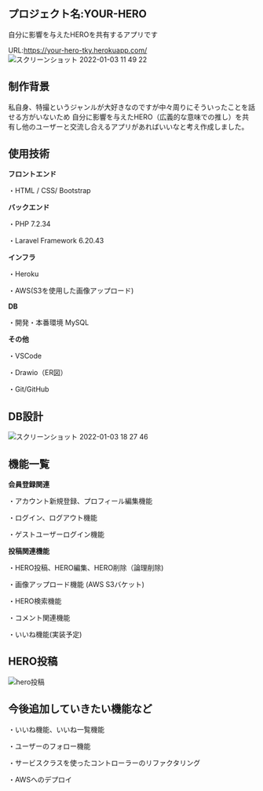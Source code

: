 プロジェクト名:YOUR-HERO
----------
自分に影響を与えたHEROを共有するアプリです

URL:https://your-hero-tky.herokuapp.com/
![スクリーンショット 2022-01-03 11 49 22](https://user-images.githubusercontent.com/66620596/147896689-2eb73db7-b66d-402a-9b51-ed7f9c21e167.png)

制作背景
-------
私自身、特撮というジャンルが大好きなのですが中々周りにそういったことを話せる方がいないため
自分に影響を与えたHERO（広義的な意味での推し）を共有し他のユーザーと交流し合えるアプリがあればいいなと考え作成しました。

使用技術
-------

**フロントエンド**

・HTML / CSS/ Bootstrap

**バックエンド**

・PHP 7.2.34

・Laravel Framework 6.20.43

**インフラ**

・Heroku

・AWS(S3を使用した画像アップロード)

**DB**

・開発・本番環境 MySQL

**その他**

・VSCode

・Drawio（ER図）

・Git/GitHub

DB設計
-------
![スクリーンショット 2022-01-03 18 27 46](https://user-images.githubusercontent.com/66620596/147915849-6bec4e79-c1cd-4529-8054-84f46d330dd5.png)

機能一覧
--------

**会員登録関連**

・アカウント新規登録、プロフィール編集機能

・ログイン、ログアウト機能

・ゲストユーザーログイン機能

**投稿関連機能**

・HERO投稿、HERO編集、HERO削除（論理削除)

・画像アップロード機能 (AWS S3バケット)

・HERO検索機能

・コメント関連機能

・いいね機能(実装予定)

HERO投稿
---------
![hero投稿](https://user-images.githubusercontent.com/66620596/148779942-906a0ff5-dcd7-4829-a412-2bea832777ea.gif)


今後追加していきたい機能など
---------

・いいね機能、いいね一覧機能

・ユーザーのフォロー機能

・サービスクラスを使ったコントローラーのリファクタリング

・AWSへのデプロイ
